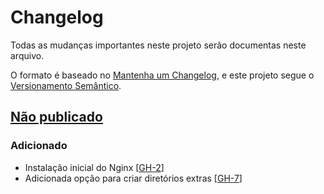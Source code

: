 # Changelog

Todas as mudanças importantes neste projeto serão documentas neste arquivo.

O formato é baseado no [Mantenha um Changelog](https://keepachangelog.com/pt-BR/1.0.0/),
e este projeto segue o [Versionamento Semântico](https://semver.org/lang/pt-BR/spec/v2.0.0.html).

## [Não publicado]

### Adicionado

- Instalação inicial do Nginx [[GH-2](https://github.com/mentoriaiac/iac_role_nginx/pull/2)]
- Adicionada opção para criar diretórios extras [[GH-7](https://github.com/mentoriaiac/iac_role_nginx/pull/7)]

[Não publicado]: https://github.com/mentoriaiac/iac_role_nginx/compare/0.1.0...HEAD
